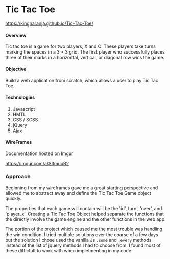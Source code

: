 # **Tic Tac Toe**

https://kingnaranja.github.io/Tic-Tac-Toe/

#### Overview

Tic tac toe is a game for two players, X and O. These players take turns marking the spaces in a 3 × 3 grid. The first player who successfully places three of their marks in a horizontal, vertical, or diagonal row wins the game.

#### Objective

Build a web application from scratch, which allows a user to play Tic Tac Toe.



#### Technologies

1. Javascript
2. HMTL 
3. CSS / SCSS
4. jQuery
5. Ajax



#### WireFrames 

Documentation hosted on Imgur

https://imgur.com/a/S3muuB2



### Approach

Beginning from my wireframes gave me a great starting perspective and allowed me to abstract away  and define the Tic Tac Toe Game object quickly.

The properties that each game will contain will be the 'id', turn', 'over', and 'player_x'. Creating a Tic Tac Toe Object helped separate the functions that the directly involve the game engine and the other functions in the web app.

The portion of the project which caused me the most trouble was handling the win condition. I tried multiple solutions over the coarse of a few days but the solution I chose used the vanilla Js `.some` and `.every` methods instead of the list of jquery methods I had to choose from. I found most of these diffictult to work with when impletmenting in my code.